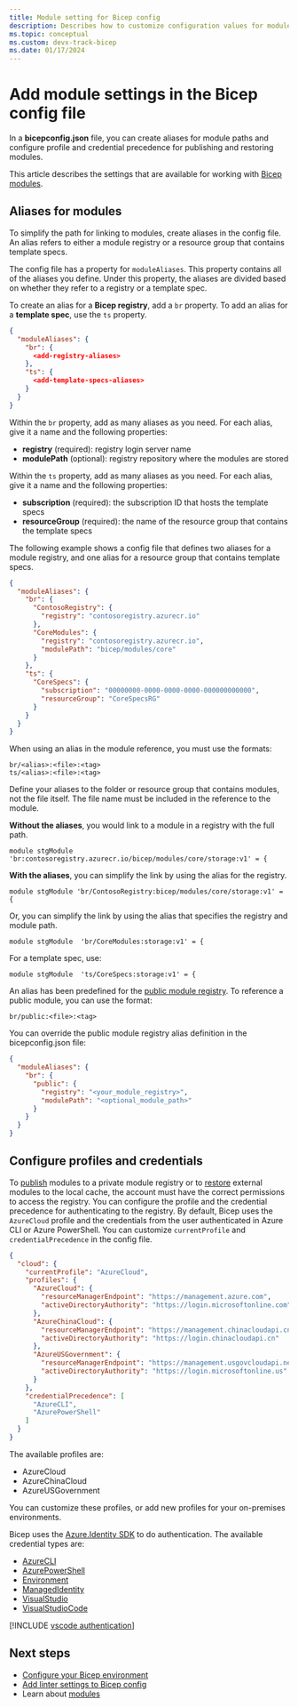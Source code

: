 ```yaml
---
title: Module setting for Bicep config
description: Describes how to customize configuration values for modules in Bicep deployments.
ms.topic: conceptual
ms.custom: devx-track-bicep
ms.date: 01/17/2024
---
```


# Add module settings in the Bicep config file

In a **bicepconfig.json** file, you can create aliases for module paths and configure profile and credential precedence for publishing and restoring modules.

This article describes the settings that are available for working with [Bicep modules](modules.md).

## Aliases for modules

To simplify the path for linking to modules, create aliases in the config file. An alias refers to either a module registry or a resource group that contains template specs.

The config file has a property for `moduleAliases`. This property contains all of the aliases you define. Under this property, the aliases are divided based on whether they refer to a registry or a template spec.

To create an alias for a **Bicep registry**, add a `br` property. To add an alias for a **template spec**, use the `ts` property.

```json
{
  "moduleAliases": {
    "br": {
      <add-registry-aliases>
    },
    "ts": {
      <add-template-specs-aliases>
    }
  }
}
```

Within the `br` property, add as many aliases as you need. For each alias, give it a name and the following properties:

- **registry** (required): registry login server name
- **modulePath** (optional): registry repository where the modules are stored

Within the `ts` property, add as many aliases as you need. For each alias, give it a name and the following properties:

- **subscription** (required): the subscription ID that hosts the template specs
- **resourceGroup** (required): the name of the resource group that contains the template specs

The following example shows a config file that defines two aliases for a module registry, and one alias for a resource group that contains template specs.

```json
{
  "moduleAliases": {
    "br": {
      "ContosoRegistry": {
        "registry": "contosoregistry.azurecr.io"
      },
      "CoreModules": {
        "registry": "contosoregistry.azurecr.io",
        "modulePath": "bicep/modules/core"
      }
    },
    "ts": {
      "CoreSpecs": {
        "subscription": "00000000-0000-0000-0000-000000000000",
        "resourceGroup": "CoreSpecsRG"
      }
    }
  }
}
```

When using an alias in the module reference, you must use the formats:

```bicep
br/<alias>:<file>:<tag>
ts/<alias>:<file>:<tag>
```

Define your aliases to the folder or resource group that contains modules, not the file itself. The file name must be included in the reference to the module.

**Without the aliases**, you would link to a module in a registry with the full path.

```bicep
module stgModule 'br:contosoregistry.azurecr.io/bicep/modules/core/storage:v1' = {
```

**With the aliases**, you can simplify the link by using the alias for the registry.

```bicep
module stgModule 'br/ContosoRegistry:bicep/modules/core/storage:v1' = {
```

Or, you can simplify the link by using the alias that specifies the registry and module path.

```bicep
module stgModule  'br/CoreModules:storage:v1' = {
```

For a template spec, use:

```bicep
module stgModule  'ts/CoreSpecs:storage:v1' = {
```

An alias has been predefined for the [public module registry](./modules.md#path-to-module). To reference a public module, you can use the format:

```bicep
br/public:<file>:<tag>
```

You can override the public module registry alias definition in the bicepconfig.json file:

```json
{
  "moduleAliases": {
    "br": {
      "public": {
        "registry": "<your_module_registry>",
        "modulePath": "<optional_module_path>"
      }
    }
  }
}
```

## Configure profiles and credentials

To [publish](bicep-cli.md#publish) modules to a private module registry or to [restore](bicep-cli.md#restore) external modules to the local cache, the account must have the correct permissions to access the registry. You can configure the profile and the credential precedence for authenticating to the registry. By default, Bicep uses the `AzureCloud` profile and the credentials from the user authenticated in Azure CLI or Azure PowerShell. You can customize `currentProfile` and `credentialPrecedence` in the config file.

```json
{
  "cloud": {
    "currentProfile": "AzureCloud",
    "profiles": {
      "AzureCloud": {
        "resourceManagerEndpoint": "https://management.azure.com",
        "activeDirectoryAuthority": "https://login.microsoftonline.com"
      },
      "AzureChinaCloud": {
        "resourceManagerEndpoint": "https://management.chinacloudapi.cn",
        "activeDirectoryAuthority": "https://login.chinacloudapi.cn"
      },
      "AzureUSGovernment": {
        "resourceManagerEndpoint": "https://management.usgovcloudapi.net",
        "activeDirectoryAuthority": "https://login.microsoftonline.us"
      }
    },
    "credentialPrecedence": [
      "AzureCLI",
      "AzurePowerShell"
    ]
  }
}
```

The available profiles are:

- AzureCloud
- AzureChinaCloud
- AzureUSGovernment

You can customize these profiles, or add new profiles for your on-premises environments.

Bicep uses the [Azure.Identity SDK](/dotnet/api/azure.identity) to do authentication. The available credential types are:

- [AzureCLI](/dotnet/api/azure.identity.azureclicredential)
- [AzurePowerShell](/dotnet/api/azure.identity.azurepowershellcredential)
- [Environment](/dotnet/api/azure.identity.environmentcredential)
- [ManagedIdentity](/dotnet/api/azure.identity.managedidentitycredential)
- [VisualStudio](/dotnet/api/azure.identity.visualstudiocredential)
- [VisualStudioCode](/dotnet/api/azure.identity.visualstudiocodecredential)

[!INCLUDE [vscode authentication](../../../includes/resource-manager-vscode-authentication.md)]

## Next steps

- [Configure your Bicep environment](bicep-config.md)
- [Add linter settings to Bicep config](bicep-config-linter.md)
- Learn about [modules](modules.md)
